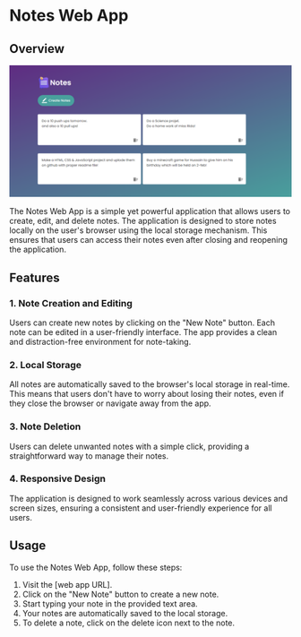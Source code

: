# Notes Web App

## Overview

![Web App Screenshot](images/Preview.PNG)

The Notes Web App is a simple yet powerful application that allows users to create, edit, and delete notes. The application is designed to store notes locally on the user's browser using the local storage mechanism. This ensures that users can access their notes even after closing and reopening the application.

## Features

### 1. Note Creation and Editing

Users can create new notes by clicking on the "New Note" button. Each note can be edited in a user-friendly interface. The app provides a clean and distraction-free environment for note-taking.

### 2. Local Storage

All notes are automatically saved to the browser's local storage in real-time. This means that users don't have to worry about losing their notes, even if they close the browser or navigate away from the app.

### 3. Note Deletion

Users can delete unwanted notes with a simple click, providing a straightforward way to manage their notes.

### 4. Responsive Design

The application is designed to work seamlessly across various devices and screen sizes, ensuring a consistent and user-friendly experience for all users.

## Usage

To use the Notes Web App, follow these steps:

1. Visit the [web app URL].
2. Click on the "New Note" button to create a new note.
3. Start typing your note in the provided text area.
4. Your notes are automatically saved to the local storage.
5. To delete a note, click on the delete icon next to the note.